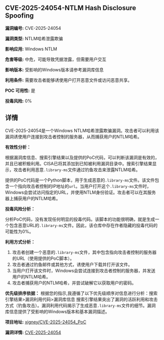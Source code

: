## CVE-2025-24054-NTLM Hash Disclosure Spoofing

**漏洞编号:** CVE-2025-24054

**漏洞类型:** NTLM哈希泄露欺骗

**影响应用:** Windows NTLM

**危害等级:** 中危，可能导致凭据泄露，但需要用户交互

**影响版本:** 受影响的Windows版本请参考漏洞库信息

**利用条件:** 需要攻击者能够诱使用户打开恶意文件或访问恶意共享。

**POC 可用性:** 是

**投毒风险:** 0%

## 详情

CVE-2025-24054是一个Windows NTLM哈希泄露欺骗漏洞。攻击者可以利用该漏洞诱使用户连接到攻击者控制的服务器，从而捕获用户的NTLM哈希。

**有效性分析：**

根据漏洞库信息、搜索引擎结果以及提供的PoC代码，可以判断该漏洞是有效的，并且已被积极利用。CISA已将其添加到已知被利用漏洞目录中。搜索引擎结果显示，攻击者利用恶意`.library-ms`文件通过钓鱼攻击来泄露NTLM哈希。

提供的PoC代码是一个Python脚本，用于生成恶意的`.library-ms`文件。该文件包含一个指向攻击者控制的IP地址的`url`。当用户打开这个`.library-ms`文件时，Windows会尝试访问指定的URL，并使用NTLM身份验证。攻击者可以在其服务器上捕获用户的NTLM哈希。

**投毒风险分析：**

分析PoC代码，没有发现任何明显的投毒代码。该脚本的功能很明确，就是生成一个包含恶意URL的`.library-ms`文件。因此，该仓库中存在作者隐藏的投毒代码的可能性为0%。

**利用方式分析：**

1.  攻击者创建一个恶意的`.library-ms`文件，其中包含指向攻击者控制的服务器的URL（使用提供的PoC脚本）。
2.  攻击者通过钓鱼邮件或其他方式，诱使用户下载并打开该文件。
3.  当用户打开该文件时，Windows会尝试连接到攻击者控制的服务器，并发送用户的NTLM哈希。
4.  攻击者捕获用户的NTLM哈希，并尝试破解它以获取用户的密码。

**优先级排序依据：**
根据您的指示,我遵循了以下优先级顺序对信息进行分析：搜索引擎结果>漏洞利用代码>漏洞库信息
搜索引擎结果突出了漏洞的活跃利用和攻击方式（钓鱼攻击）。漏洞利用代码揭示了生成恶意`.library-ms`文件的细节。漏洞库信息提供了受影响的Windows版本和基本漏洞描述。


**项目地址:** [xigney/CVE-2025-24054_PoC](https://github.com/xigney/CVE-2025-24054_PoC)

**漏洞详情:** [CVE-2025-24054](https://nvd.nist.gov/vuln/detail/CVE-2025-24054)